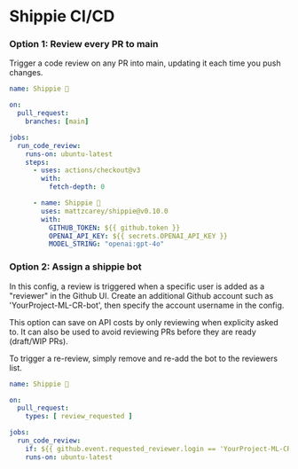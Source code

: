 # Shippie CI/CD

### Option 1: Review every PR to main

Trigger a code review on any PR into main, updating it each time you push changes.

```yaml
name: Shippie 🚢

on:
  pull_request:
    branches: [main]

jobs:
  run_code_review:
    runs-on: ubuntu-latest
    steps:
      - uses: actions/checkout@v3
        with:
          fetch-depth: 0

      - name: Shippie 🚢
        uses: mattzcarey/shippie@v0.10.0
        with:
          GITHUB_TOKEN: ${{ github.token }}
          OPENAI_API_KEY: ${{ secrets.OPENAI_API_KEY }}
          MODEL_STRING: "openai:gpt-4o"
```

### Option 2: Assign a shippie bot

In this config, a review is triggered when a specific user is added as a "reviewer" in the Github UI. Create an additional Github account such as 'YourProject-ML-CR-bot', then specify the account username in the config.

This option can save on API costs by only reviewing when explicity asked to. It can also be used to avoid reviewing PRs before they are ready (draft/WIP PRs).

To trigger a re-review, simply remove and re-add the bot to the reviewers list.

```yaml
name: Shippie 🚢

on:
  pull_request:
    types: [ review_requested ]

jobs:
  run_code_review:
    if: ${{ github.event.requested_reviewer.login == 'YourProject-ML-CR-bot'}}
    runs-on: ubuntu-latest
```

